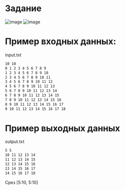 # Задание
![image](https://github.com/user-attachments/assets/c3365b26-c681-41c1-a32d-202d97d78f90)
![image](https://github.com/user-attachments/assets/930025b7-813e-4b8c-9f49-7f38631d1c5c)

# Пример входных данных:

input.txt
```txt
10 10
0 1 2 3 4 5 6 7 8 9
1 2 3 4 5 6 7 8 9 10
2 3 4 5 6 7 8 9 10 11
3 4 5 6 7 8 9 10 11 12
4 5 6 7 8 9 10 11 12 13
5 6 7 8 9 10 11 12 13 14
6 7 8 9 10 11 12 13 14 15
7 8 9 10 11 12 13 14 15 16
8 9 10 11 12 13 14 15 16 17
9 10 11 12 13 14 15 16 17 18
```

# Пример выходных данных

output.txt
```txt
5 5
10 11 12 13 14
11 12 13 14 15
12 13 14 15 16
13 14 15 16 17
14 15 16 17 18
```
Срез [5:10, 5:10]
